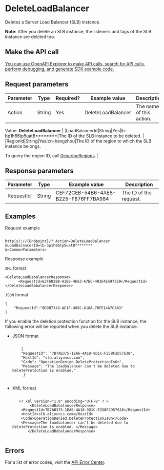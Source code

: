 # DeleteLoadBalancer

Deletes a Server Load Balancer \(SLB\) instance.

**Note:** After you delete an SLB instance, the listeners and tags of the SLB instance are deleted too.

## Make the API call

[You can use OpenAPI Explorer to make API calls, search for API calls, perform debugging, and generate SDK example code.](https://api.aliyun.com/#product=Slb&api=DeleteLoadBalancer&type=RPC&version=2014-05-15)

## Request parameters

|Parameter|Type|Required?|Example value|Description|
|---------|----|---------|-------------|-----------|
|Action|String|Yes|DeleteLoadBalancer|The name of this action.

 Value: **DeleteLoadBalancer** |
|LoadBalancerId|String|Yes|lb-bp1h66tp5uat8\*\*\*\*\*\*\*\*|The ID of the SLB instance to be deleted. |
|RegionId|String|Yes|cn-hangzhou|The ID of the region to which the SLB instance belongs.

 To query the region ID, call [DescribeRegions](~~27584~~). |

## Response parameters

|Parameter|Type|Example value|Description|
|---------|----|-------------|-----------|
|RequestId|String|CEF72CEB-54B6-4AE8-B225-F876FF7BA984|The ID of the request. |

## Examples

Request example

```

http(s)://[Endpoint]/? Action=DeleteLoadBalancer
&LoadBalancerId=lb-bp1h66tp5uat8********
&<CommonParameters>

```

Response example

`XML` format

```
<DeleteLoadBabalancerResponse>
	  <RequestId>E3F602B8-A162-4683-A7EC-49364E597259</RequestId>
</DeleteLoadBabalancerResponse>
```

`JSON` format

```
{
	"RequestId":"0D9B7343-AC1F-498C-A18A-78FE14A7C3A3"
}
```

If you enable the deletion protection function for the SLB instance, the following error will be reported when you delete the SLB instance.

-   JSON format

    ```
    
        {
    	"RequestId": "7B7AB375-1EA6-4A18-9D1C-F258F2D57638",
    	"HostId": "slb.aliyuncs.com",
    	"Code": "OperationDenied.DeleteProtectionIsOn",
    	"Message": "The loadbalancer can't be deleted due to DeleteProtection is enabled."
         }
       
    ```

-   XML format

    ```
    
       <? xml version="1.0" encoding="UTF-8" ? >
            <DeleteLoadBabalancerResponse>
    	<RequestId>7B7AB375-1EA6-4A18-9D1C-F258F2D57638</RequestId>
    	<HostId>slb.aliyuncs.com</HostId>
    	<Code>OperationDenied.DeleteProtectionIsOn</Code>
    	<Message>The loadbalancer can't be deleted due to DeleteProtection is enabled. </Message>
           </DeleteLoadBabalancerResponse>
       
    ```


## Errors

For a list of error codes, visit the [API Error Center](https://error-center.alibabacloud.com/status/product/Slb).

